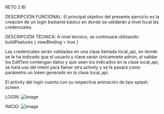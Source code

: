 RETO 2 BI

DESCRIPCIÓN FUNCIONAL: El principal objetivo del presente ejercicio es la creación de un login bastante básico en donde se validarán a nivel local las credenciales.

DESCRIPCIÓN TÉCNICA: A nivel técnico, se continuará utilizando: buildFeatures { viewBinding = true }

Las credenciales serán validadas en una clase llamada local_api, en donde se le ha indicado que el usuario y clave serán únicamnete admin, al validar los EditText contengan datos y que sean los indicados en la clase local_api, se hará uso del intent para llamar otra activity y se le pasará como parámetro un token generado en la clase local_api.

El activity del login cuenta con su respectiva animación de tipo splash screen.

LOGIN:
![image](https://github.com/aportillo16/reto2/assets/166572036/b8c39476-01a6-4fe8-b784-59ec82e50aa8)

INICIO:
![image](https://github.com/aportillo16/reto2/assets/166572036/472f32f5-7529-4087-923e-38ad77c3f33a)


